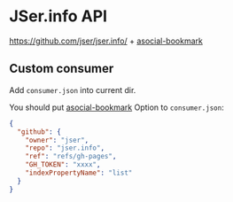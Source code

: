 # JSer.info API

https://github.com/jser/jser.info/ + [asocial-bookmark](https://github.com/azu/asocial-bookmark)

## Custom consumer

Add `consumer.json` into current dir.

You should put [asocial-bookmark](https://github.com/azu/asocial-bookmark) Option to `consumer.json`:

```json
{
  "github": {
    "owner": "jser",
    "repo": "jser.info",
    "ref": "refs/gh-pages",
    "GH_TOKEN": "xxxx",
    "indexPropertyName": "list"
  }
}
```

